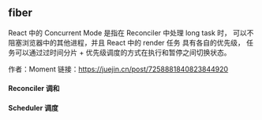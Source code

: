 ## fiber

React 中的 Concurrent Mode 是指在 Reconciler 中处理 long task 时，
可以不阻塞浏览器中的其他进程，并且 React 中的 render 任务 具有各自的优先级，
任务可以通过过时间分片 + 优先级调度的方式在执行和暂停之间切换状态。

作者：Moment
链接：https://juejin.cn/post/7258881840823844920

#### Reconciler 调和

#### Scheduler 调度
